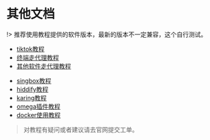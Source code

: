 # 其他文档

!> 推荐使用教程提供的软件版本，最新的版本不一定兼容，这个自行测试。

- [tiktok教程](/others/tiktok.md)
- [终端走代理教程](/others/terminal.md)
- [其他软件走代理教程](/others/others.md)
<!-- - [quanx教程](/others/quanx.md) -->
- [singbox教程](/others/singbox.md)
- [hiddify教程](/others/hiddify.md)
- [karing教程](/others/karing.md)
- [omega插件教程](/others/omega.md)
- [docker使用教程](/others/docker.md)

> 对教程有疑问或者建议请去官网提交工单。

